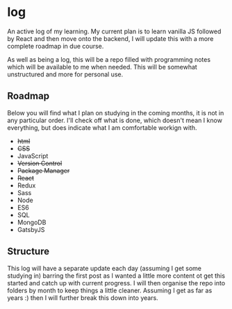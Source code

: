 # log

An active log of my learning. My current plan is to learn vanilla JS followed by React and then move onto the backend, I will update this with a more complete roadmap in due course.

As well as being a log, this will be a repo filled with programming notes which will be available to me when needed. This will be somewhat unstructured and more for personal use.

## Roadmap

Below you will find what I plan on studying in the coming months, it is not in any particular order. I'll check off what is done, which doesn't mean I know everything, but does indicate what I am comfortable workign with.

- ~~html~~
- ~~CSS~~
- JavaScript
- ~~Version Control~~
- ~~Package Manager~~
- ~~React~~
- Redux
- Sass
- Node
- ES6
- SQL
- MongoDB
- GatsbyJS

## Structure

This log will have a separate update each day (assuming I get some studying in) barring the first post as I wanted a little more content ot get this started and catch up with current progress. I will then organise the repo into folders by month to keep things a little cleaner. Assuming I get as far as years :) then I will further break this down into years.
